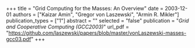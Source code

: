 +++
title = "Grid Computing for the Masses: An Overview"
date = 2003-12-01
authors = ["Kaizar Amin", "Gregor von Laszewski", "Armin R. Mikler"]
publication_types = ["1"]
abstract = ""
selected = "false"
publication = "*Grid and Cooperative Computing (GCC2003)*"
url_pdf = "https://github.com/laszewski/papers/blob/master/vonLaszewski-masses-gcc03.pdf"
+++

